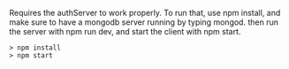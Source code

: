 Requires the authServer to work properly. To run that, use npm install, and make sure to have a mongodb server running by typing mongod. then run the server with npm run dev, and start the client with npm start.
```
> npm install
> npm start
```
